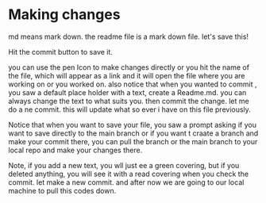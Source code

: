 # Making changes

md means mark down. the readme file is a mark down file. let's save this!

Hit the commit button to save it.


you can use the pen Icon to make changes directly or you hit the name of the file, which will appear as a link and it will open the file where 
you are working on or you worked on.
also notice that when you wanted to commit , you saw a default place holder with a text, create a Readme.md.  you can always change the text to what suits you. then commit the change.
let me do a ne commit. this will update what so ever i have on this file previously.

Notice that when you want to save your file, you saw a prompt asking if you want to save directly to the main branch or if you want t craate a branch and make your commit there, you can pull the branch or the main branch to your local repo and make your changes there.

Note, if you add a new text, you wll just ee a green covering, but if you deleted anything, you will see it with a read covering when you check the commit. let make a new commit. and after now we are going to our local machine to pull this codes down.
